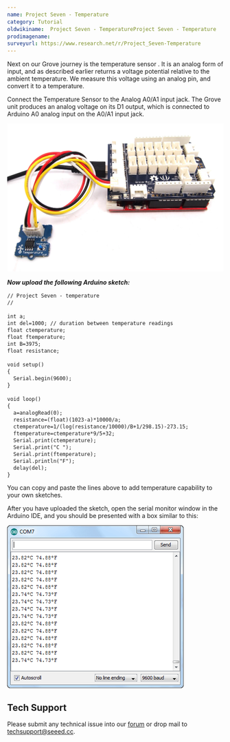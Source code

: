 ```yaml
---
name: Project Seven - Temperature
category: Tutorial
oldwikiname:  Project Seven - TemperatureProject Seven - Temperature
prodimagename:
surveyurl: https://www.research.net/r/Project_Seven-Temperature
---
```


Next on our Grove journey is the temperature sensor . It is an analog form of input, and as described earlier returns a voltage potential relative to the ambient temperature. We measure this voltage using an analog pin, and convert it to a temperature.

Connect the Temperature Sensor to the Analog A0/A1 input jack.
The Grove unit produces an analog voltage on its D1 output, which is connected to Arduino A0 analog input on the A0/A1 input jack.

![](https://github.com/SeeedDocument/Project_Seven-Temperature/raw/master/img/Conn-seven.jpg)

_**Now upload the following Arduino sketch:**_

```
// Project Seven - temperature
//

int a;
int del=1000; // duration between temperature readings
float ctemperature;
float ftemperature;
int B=3975;
float resistance;

void setup()
{
  Serial.begin(9600);
}

void loop()
{
  a=analogRead(0);
  resistance=(float)(1023-a)*10000/a;
  ctemperature=1/(log(resistance/10000)/B+1/298.15)-273.15;
  ftemperature=ctemperature*9/5+32;
  Serial.print(ctemperature);
  Serial.print("C ");
  Serial.print(ftemperature);
  Serial.println("F");
  delay(del);
}
```

You can copy and paste the lines above to add temperature capability to your own sketches.

After you have uploaded the sketch, open the serial monitor window in the Arduino IDE, and you should be presented with a box similar to this:

![](https://github.com/SeeedDocument/Project_Seven-Temperature/raw/master/img/Aq0PYQjuq.png)

## Tech Support
Please submit any technical issue into our [forum](http://forum.seeedstudio.com/) or drop mail to techsupport@seeed.cc. 